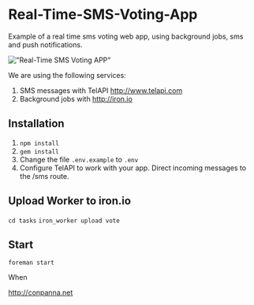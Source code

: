 Real-Time-SMS-Voting-App
========================

Example of a real time sms voting web app, using background jobs, sms and push notifications.

!["Real-Time SMS Voting APP"](https://fbcdn-sphotos-a-a.akamaihd.net/hphotos-ak-xpf1/v/t1.0-9/10385405_837843609611670_6629057078725331984_n.jpg?oh=604e57cef636f292968563e6d016479b&oe=54D5A86E&__gda__=1423024644_1507046d07bef35957e5a9b189fada44 "Real-Time SMS Voting APP")

We are using the following services:
1. SMS messages with TelAPI http://www.telapi.com
2. Background jobs with http://iron.io

Installation
------------
1. `npm install`
2. `gem install`
3. Change the file `.env.example` to `.env`
4. Configure TelAPI to work with your app. Direct incoming messages to the /sms route.

Upload Worker to iron.io
------------
`cd tasks`
`iron_worker upload vote`

Start 
----------
`foreman start`

When 

http://conpanna.net